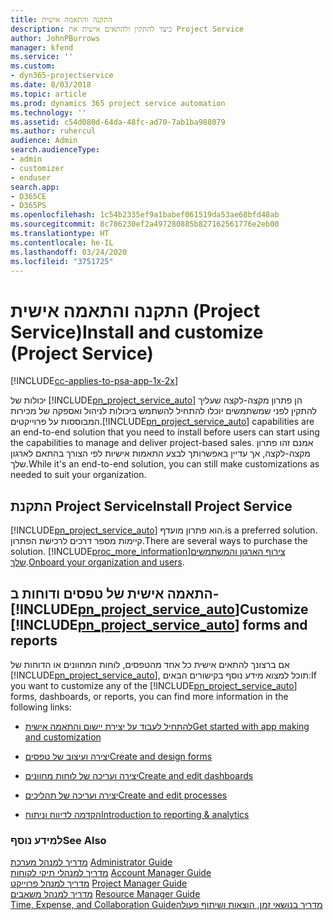 ```yaml
---
title: התקנה והתאמה אישית
description: כיצד להתקין ולהתאים אישית את Project Service
author: JohnPBurrows
manager: kfend
ms.service: ''
ms.custom:
- dyn365-projectservice
ms.date: 8/03/2018
ms.topic: article
ms.prod: dynamics 365 project service automation
ms.technology: ''
ms.assetid: c54d080d-64da-48fc-ad70-7ab1ba988079
ms.author: ruhercul
audience: Admin
search.audienceType:
- admin
- customizer
- enduser
search.app:
- D365CE
- D365PS
ms.openlocfilehash: 1c54b2335ef9a1babef061519da53ae68bfd48ab
ms.sourcegitcommit: 8c786230ef2a497280885b827162561776e2eb00
ms.translationtype: HT
ms.contentlocale: he-IL
ms.lasthandoff: 03/24/2020
ms.locfileid: "3751725"
---
```

# <a name="install-and-customize-project-service"></a><span data-ttu-id="5526f-103">התקנה והתאמה אישית (Project Service)</span><span class="sxs-lookup"><span data-stu-id="5526f-103">Install and customize (Project Service)</span></span>

[!INCLUDE[cc-applies-to-psa-app-1x-2x](../includes/cc-applies-to-psa-app-1x-2x.md)]

<span data-ttu-id="5526f-104">יכולות של [!INCLUDE[pn_project_service_auto](../includes/pn-project-service-auto.md)] הן פתרון מקצה-לקצה שעליך להתקין לפני שמשתמשים יוכלו להתחיל להשתמש ביכולות לניהול ואספקה של מכירות המבוססות על פרוייקטים.</span><span class="sxs-lookup"><span data-stu-id="5526f-104">[!INCLUDE[pn_project_service_auto](../includes/pn-project-service-auto.md)] capabilities are an end-to-end solution that you need to install before users can start using the capabilities to manage and deliver project-based sales.</span></span> <span data-ttu-id="5526f-105">אמנם זהו פתרון מקצה-לקצה, אך עדיין באפשרותך לבצע התאמות אישיות לפי הצורך בהתאם לארגון שלך.</span><span class="sxs-lookup"><span data-stu-id="5526f-105">While it's an end-to-end solution, you can still make customizations as needed to suit your organization.</span></span>  
<!-- TODO: I expect to find the information on how to get and install this here. Please find that and add it here. Same for Project Service.--> 
  
## <a name="install-project-service"></a><span data-ttu-id="5526f-106">התקנת Project Service</span><span class="sxs-lookup"><span data-stu-id="5526f-106">Install Project Service</span></span>  
 [!INCLUDE[pn_project_service_auto](../includes/pn-project-service-auto.md)] <span data-ttu-id="5526f-107">הוא פתרון מועדף.</span><span class="sxs-lookup"><span data-stu-id="5526f-107">is a preferred solution.</span></span> <span data-ttu-id="5526f-108">קיימות מספר דרכים לרכישת הפתרון.</span><span class="sxs-lookup"><span data-stu-id="5526f-108">There are several ways to purchase the solution.</span></span> [!INCLUDE[proc_more_information](../includes/proc-more-information.md)]<span data-ttu-id="5526f-109">[צירוף הארגון והמשתמשים שלך](../admin/onboard-your-organization-and-users-to-dynamics-365-online.md).</span><span class="sxs-lookup"><span data-stu-id="5526f-109">[Onboard your organization and users](../admin/onboard-your-organization-and-users-to-dynamics-365-online.md).</span></span>  
  
## <a name="customize-pn_project_service_auto-forms-and-reports"></a><span data-ttu-id="5526f-110">התאמה אישית של טפסים ודוחות ב- [!INCLUDE[pn_project_service_auto](../includes/pn-project-service-auto.md)]</span><span class="sxs-lookup"><span data-stu-id="5526f-110">Customize [!INCLUDE[pn_project_service_auto](../includes/pn-project-service-auto.md)] forms and reports</span></span>  
 <span data-ttu-id="5526f-111">אם ברצונך להתאים אישית כל אחד מהטפסים, לוחות המחוונים או הדוחות של [!INCLUDE[pn_project_service_auto](../includes/pn-project-service-auto.md)], תוכל למצוא מידע נוסף בקישורים הבאים:</span><span class="sxs-lookup"><span data-stu-id="5526f-111">If you want to customize any of the [!INCLUDE[pn_project_service_auto](../includes/pn-project-service-auto.md)] forms, dashboards, or reports, you can find more information in the following links:</span></span>  
  
- [<span data-ttu-id="5526f-112">להתחיל לעבוד על יצירת יישום והתאמה אישית</span><span class="sxs-lookup"><span data-stu-id="5526f-112">Get started with app making and customization</span></span>](../customize/getting-started-customization.md)  
  
- [<span data-ttu-id="5526f-113">יצירה ועיצוב של טפסים</span><span class="sxs-lookup"><span data-stu-id="5526f-113">Create and design forms</span></span>](../customize/create-design-forms.md)  
  
- [<span data-ttu-id="5526f-114">יצירה ועריכה של לוחות מחוונים</span><span class="sxs-lookup"><span data-stu-id="5526f-114">Create and edit dashboards</span></span>](../customize/create-edit-dashboards.md)  
  
- [<span data-ttu-id="5526f-115">יצירה ועריכה של תהליכים</span><span class="sxs-lookup"><span data-stu-id="5526f-115">Create and edit processes</span></span>](../customize/guide-staff-through-common-tasks-processes.md)  
  
- [<span data-ttu-id="5526f-116">הקדמה לדיווח וניתוח</span><span class="sxs-lookup"><span data-stu-id="5526f-116">Introduction to reporting & analytics</span></span>](../analytics/reporting-analytics-with-dynamics-365.md)  
  
### <a name="see-also"></a><span data-ttu-id="5526f-117">למידע נוסף</span><span class="sxs-lookup"><span data-stu-id="5526f-117">See Also</span></span>  
 <span data-ttu-id="5526f-118">[מדריך למנהל מערכת](../project-service/admin-guide.md) </span><span class="sxs-lookup"><span data-stu-id="5526f-118">[Administrator Guide](../project-service/admin-guide.md) </span></span>  
 <span data-ttu-id="5526f-119">[מדריך למנהלי תיקי לקוחות](../project-service/account-manager-guide.md) </span><span class="sxs-lookup"><span data-stu-id="5526f-119">[Account Manager Guide](../project-service/account-manager-guide.md) </span></span>  
 <span data-ttu-id="5526f-120">[מדריך למנהל פרוייקט](../project-service/project-manager-guide.md) </span><span class="sxs-lookup"><span data-stu-id="5526f-120">[Project Manager Guide](../project-service/project-manager-guide.md) </span></span>  
 <span data-ttu-id="5526f-121">[מדריך למנהל משאבים](../project-service/resource-manager-guide.md) </span><span class="sxs-lookup"><span data-stu-id="5526f-121">[Resource Manager Guide](../project-service/resource-manager-guide.md) </span></span>  
 [<span data-ttu-id="5526f-122">‏‫מדריך בנושאי זמן, הוצאות ושיתוף פעולה</span><span class="sxs-lookup"><span data-stu-id="5526f-122">Time, Expense, and Collaboration Guide</span></span>](../project-service/time-expense-collaboration-guide.md)
